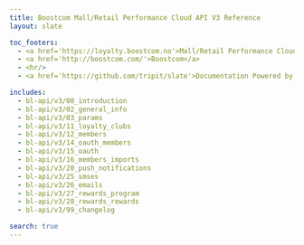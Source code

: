 ```yaml
---
title: Boostcom Mall/Retail Performance Cloud API V3 Reference
layout: slate

toc_footers:
  - <a href='https://loyalty.boostcom.no'>Mall/Retail Performance Cloud</a>
  - <a href='http://boostcom.com/'>Boostcom</a>
  - <hr/>
  - <a href='https://github.com/tripit/slate'>Documentation Powered by Slate</a>

includes:
  - bl-api/v3/00_introduction
  - bl-api/v3/02_general_info
  - bl-api/v3/03_params
  - bl-api/v3/11_loyalty_clubs
  - bl-api/v3/12_members
  - bl-api/v3/14_oauth_members
  - bl-api/v3/15_oauth
  - bl-api/v3/16_members_imports
  - bl-api/v3/20_push_notifications
  - bl-api/v3/25_smses
  - bl-api/v3/26_emails
  - bl-api/v3/27_rewards_program
  - bl-api/v3/28_rewards_rewards
  - bl-api/v3/99_changelog

search: true
---
```

